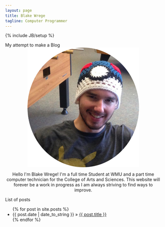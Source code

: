 ```yaml
---
layout: page
title: Blake Wrege
tagline: Computer Programmer
---
```

{% include JB/setup %}

<style>
img {
    display: block;
    max-width:360px;
    max-height:480px;
    width: auto;
    height: auto;
    margin-left: auto;
    margin-right: auto
}

.bio {
    text-align:center;
}

body {
	margin-left: auto;
	margin-right: auto;
}

}

</style>




My attempt to make a Blog
<img src="/assets/images/blake.jpg" alt="Blake">   

<div class="bio">
<p class="text-center">Hello I'm Blake Wrege! I'm a full time Student at WMU and a part time computer technician for the College of Arts and Sciences. This website will forever be a work in progress as I am always striving to find ways to improve.</p>
</div>


List of posts 

<ul class="posts">
  {% for post in site.posts %}
    <li><span>{{ post.date | date_to_string }}</span> &raquo; <a href="{{ BASE_PATH }}{{ post.url }}">{{ post.title }}</a></li>
  {% endfor %}
</ul>



